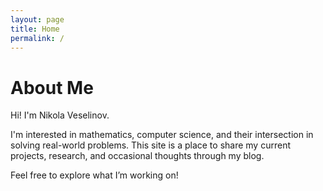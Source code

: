 ```yaml
---
layout: page
title: Home
permalink: /
---
```


# About Me

Hi! I'm Nikola Veselinov.

I'm interested in mathematics, computer science, and their intersection in solving real-world problems. This site is a place to share my current projects, research, and occasional thoughts through my blog.

Feel free to explore what I’m working on!

